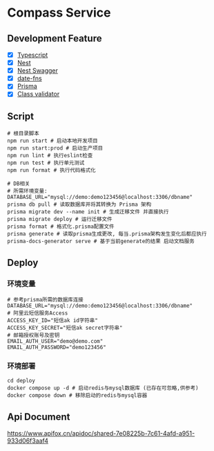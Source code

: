 # Compass Service

## Development Feature

- [x] [Typescript](https://www.tslang.cn/index.html)
- [x] [Nest](https://docs.nestjs.cn/)
- [x] [Nest Swagger](https://github.com/nestjs/swagger)
- [x] [date-fns](https://github.com/date-fns/date-fns)
- [x] [Prisma](https://prisma.yoga)
- [x] [Class validator](https://github.com/typestack/class-validator)

## Script

```shell
# 根目录脚本
npm run start # 启动本地开发项目
npm run start:prod # 启动生产项目
npm run lint # 执行eslint检查
npm run test # 执行单元测试
npm run format # 执行代码格式化

# DB相关
# 所需环境变量: DATABASE_URL="mysql://demo:demo123456@localhost:3306/dbname"
prisma db pull # 读取数据库并将其转换为 Prisma 架构
prisma migrate dev --name init # 生成迁移文件 并直接执行
prisma migrate deploy # 运行迁移文件
prisma format # 格式化.prisma配置文件
prisma generate # 读取prisma生成更改, 每当.prisma架构发生变化后都应执行
prisma-docs-generator serve # 基于当前generate的结果 启动文档服务
```

## Deploy

### 环境变量
```text
# 参考prisma所需的数据库连接
DATABASE_URL="mysql://demo:demo123456@localhost:3306/dbname"
# 阿里云短信服务Access
ACCESS_KEY_ID="短信ak id字符串"
ACCESS_KEY_SECRET="短信ak secret字符串"
# 邮箱授权账号及密钥
EMAIL_AUTH_USER="demo@demo.com"
EMAIL_AUTH_PASSWORD="demo123456"
```

### 环境部署

```shell
cd deploy
docker compose up -d # 启动redis与mysql数据库 (已存在可忽略,供参考)
docker compose down # 移除启动的redis与mysql容器
```


## Api Document

https://www.apifox.cn/apidoc/shared-7e08225b-7c61-4afd-a951-933d06f3aaf4
